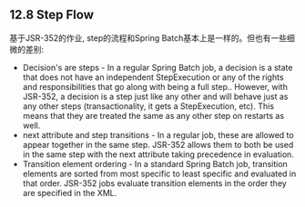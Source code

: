 ## 12.8 Step Flow

基于JSR-352的作业, step的流程和Spring Batch基本上是一样的。但也有一些细微的差别:


- Decision's are steps - In a regular Spring Batch job, a decision is a state that does not have an independent StepExecution or any of the rights and responsibilities that go along with being a full step.. However, with JSR-352, a decision is a step just like any other and will behave just as any other steps (transactionality, it gets a StepExecution, etc). This means that they are treated the same as any other step on restarts as well.
- next attribute and step transitions - In a regular job, these are allowed to appear together in the same step. JSR-352 allows them to both be used in the same step with the next attribute taking precedence in evaluation.
- Transition element ordering - In a standard Spring Batch job, transition elements are sorted from most specific to least specific and evaluated in that order. JSR-352 jobs evaluate transition elements in the order they are specified in the XML.

